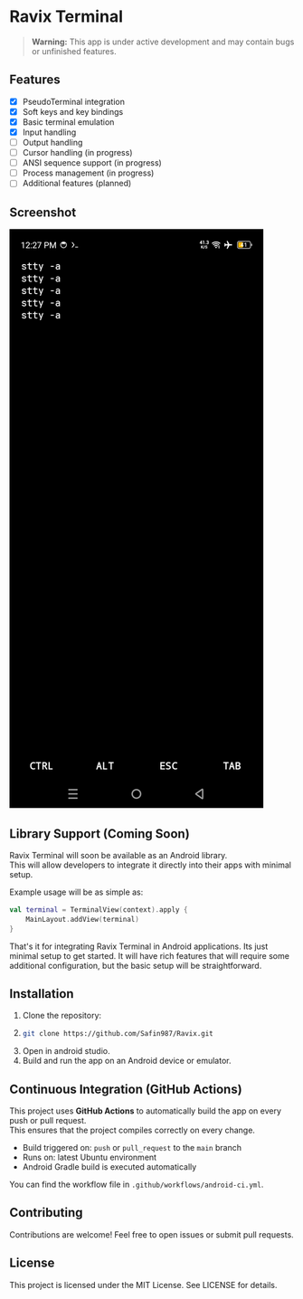 # Ravix Terminal

> **Warning:** This app is under active development and may contain bugs or unfinished features.

## Features

- [x] PseudoTerminal integration
- [x] Soft keys and key bindings
- [x] Basic terminal emulation
- [x] Input handling
- [ ] Output handling
- [ ] Cursor handling (in progress)
- [ ] ANSI sequence support (in progress)
- [ ] Process management (in progress)
- [ ] Additional features (planned)

## Screenshot

![Ravix Terminal Screenshot](images/screenshot1.jpg)

## Library Support (Coming Soon)

Ravix Terminal will soon be available as an Android library.  
This will allow developers to integrate it directly into their apps with minimal setup.

Example usage will be as simple as:

```kotlin
val terminal = TerminalView(context).apply {
    MainLayout.addView(terminal)
}
```

That's it for integrating Ravix Terminal in Android applications. Its just minimal
setup to get started. It will have rich features that will require some additional configuration,
but the basic setup will be straightforward.

## Installation

1. Clone the repository:
2. ```bash
   git clone https://github.com/Safin987/Ravix.git
    ```
3. Open in android studio.
4. Build and run the app on an Android device or emulator.

## Continuous Integration (GitHub Actions)

This project uses **GitHub Actions** to automatically build the app on every push or pull request.  
This ensures that the project compiles correctly on every change.

- Build triggered on: `push` or `pull_request` to the `main` branch
- Runs on: latest Ubuntu environment
- Android Gradle build is executed automatically

You can find the workflow file in `.github/workflows/android-ci.yml`.

## Contributing

Contributions are welcome! Feel free to open issues or submit pull requests.

## License

This project is licensed under the MIT License. See LICENSE for details.
